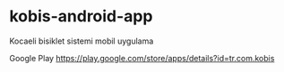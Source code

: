 # kobis-android-app
Kocaeli bisiklet sistemi mobil uygulama

Google Play
https://play.google.com/store/apps/details?id=tr.com.kobis

